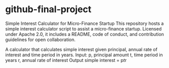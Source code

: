 # github-final-project
Simple Interest Calculator for Micro-Finance Startup This repository hosts a simple interest calculator script to assist a micro-finance startup. Licensed under Apache 2.0, it includes a README, code of conduct, and contribution guidelines for open collaboration.

A calculator that calculates simple interest given principal, annual rate of interest and time period in years.
Input:
   p, principal amount
   t, time period in years
   r, annual rate of interest
Output
   simple interest = p*t*r
